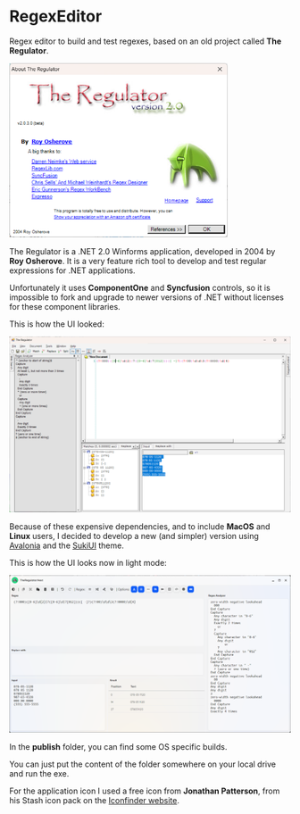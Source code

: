 # RegexEditor

Regex editor to build and test regexes, based on an old project called **The Regulator**.

<img src="https://github.com/Tenera/RegexEditor/blob/main/Images/About_old.png?raw=true" title="" alt="About Regulator" width="391">

The Regulator is a .NET 2.0 Winforms application, developed in 2004 by **Roy Osherove**. 
It is a very feature rich tool to develop and test regular expressions for .NET applications.

Unfortunately it uses **ComponentOne** and **Syncfusion** controls, so it is impossible to fork and upgrade to newer versions of .NET without licenses for these component libraries.

This is how the UI looked:

![Regulator UI](https://github.com/Tenera/RegexEditor/blob/main/Images/Screenshot_old.png?raw=true)

Because of these expensive dependencies, and to include **MacOS** and **Linux** users, I decided to develop a new (and simpler) version using [Avalonia](https://docs.avaloniaui.net/) and the [SukiUI](https://github.com/kikipoulet/SukiUI) theme.

This is how the UI looks now in light mode:

![TheRegulator.Next UI](https://github.com/Tenera/RegexEditor/blob/main/Images/Screenshot.png?raw=true)

In the **publish** folder, you can find some OS specific builds. 

You can just put the content of the folder somewhere on your local drive and run the exe. 

For the application icon I used a free icon from **Jonathan Patterson**, from his Stash icon pack on the [Iconfinder website](https://www.iconfinder.com/iconsets/stash).
